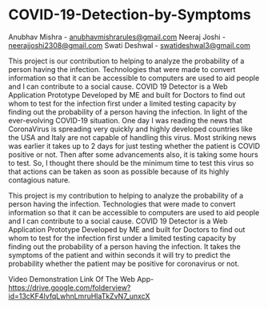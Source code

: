 # COVID-19-Detection-by-Symptoms
Anubhav Mishra - anubhavmishrarules@gmail.com
Neeraj Joshi - neerajjoshi2308@gmail.com
Swati Deshwal - swatideshwal3@gmail.com

This project is our contribution to helping to analyze the probability of a person having the infection. Technologies that were made to convert information so that it can be accessible to computers are used to aid people and I can contribute to a social cause.  COVID 19 Detector is a Web Application Prototype Developed by ME and built for Doctors to find out whom to test for the infection first under a limited testing capacity by finding out the probability of a person having the infection.
In light of the ever-evolving COVID-19 situation. One day I was reading the news that CoronaVirus is spreading very quickly and highly developed countries like the USA and Italy are not capable of handling this virus. Most striking news was earlier it takes up to 2 days for just testing whether the patient is COVID positive or not. Then after some advancements also, it is taking some hours to test. So, I thought there should be the minimum time to test this virus so that actions can be taken as soon as possible because of its highly contagious nature.

This project is my contribution to helping to analyze the probability of a person having the infection. Technologies that were made to convert information so that it can be accessible to computers are used to aid people and I can contribute to a social cause. COVID 19 Detector is a Web Application Prototype Developed by ME and built for Doctors to find out whom to test for the infection first under a limited testing capacity by finding out the probability of a person having the infection. It takes the symptoms of the patient and within seconds it will try to predict the probability whether the patient may be positive for coronavirus or not.


Video Demonstration Link Of The Web App-
https://drive.google.com/folderview?id=13cKF4IvfqLwhnLmruHlaTkZvN7_unxcX
